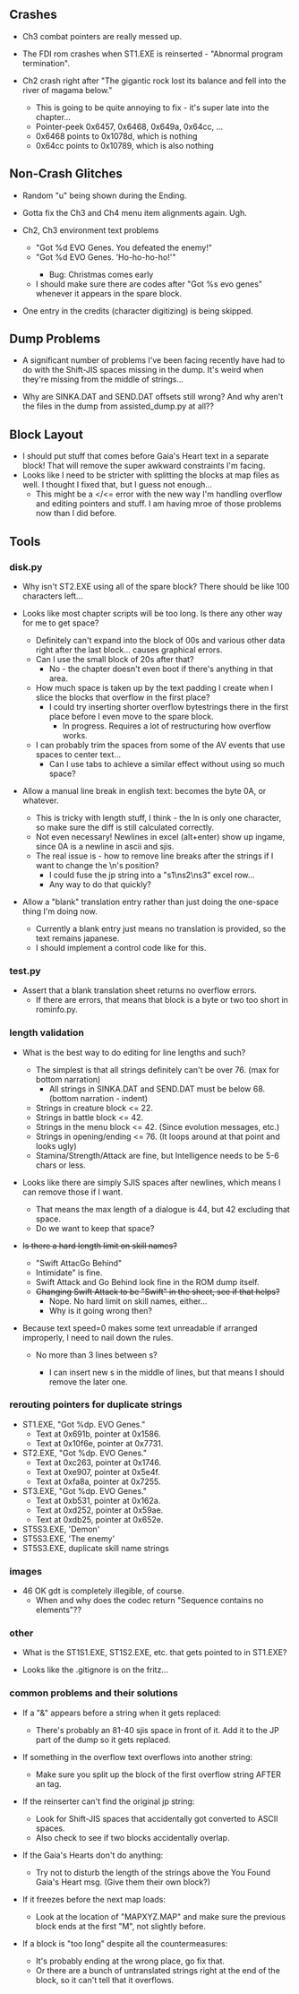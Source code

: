 ## Crashes
* Ch3 combat pointers are really messed up.

* The FDI rom crashes when ST1.EXE is reinserted - "Abnormal program termination".

* Ch2 crash right after "The gigantic rock lost its balance and fell into the river of magama below."
    * This is going to be quite annoying to fix - it's super late into the chapter...
    * Pointer-peek 0x6457, 0x6468, 0x649a, 0x64cc, ...
    * 0x6468 points to 0x1078d, which is nothing
    * 0x64cc points to 0x10789, which is also nothing

## Non-Crash Glitches
* Random "u" being shown during the Ending.

* Gotta fix the Ch3 and Ch4 menu item alignments again. Ugh.

* Ch2, Ch3 environment text problems
    * "Got %d EVO Genes. <LN> You defeated the enemy!"
    * "Got %d EVO Genes. <LN> 'Ho-ho-ho-ho!'"
        * Bug: Christmas comes early
    * I should make sure there are <END> codes after "Got %s evo genes" whenever it appears in the spare block.
* One entry in the credits (character digitizing) is being skipped.

## Dump Problems
* A significant number of problems I've been facing recently have had to do with the Shift-JIS spaces missing in the dump. It's weird when they're missing from the middle of strings...

* Why are SINKA.DAT and SEND.DAT offsets still wrong? And why aren't the files in the dump from assisted_dump.py at all??

## Block Layout
* I should put stuff that comes before Gaia's Heart text in a separate block! That will remove the super awkward constraints I'm facing.
* Looks like I need to be stricter with splitting the blocks at map files as well. I thought I fixed that, but I guess not enough...
    * This might be a </<= error with the new way I'm handling overflow and editing pointers and stuff. I am having mroe of those problems now than I did before.

## Tools

### disk.py
* Why isn't ST2.EXE using all of the spare block? There should be like 100 characters left...

* Looks like most chapter scripts will be too long. Is there any other way for me to get space?
    * Definitely can't expand into the block of 00s and various other data right after the last block... causes graphical errors.
    * Can I use the small block of 20s after that?
        * No - the chapter doesn't even boot if there's anything in that area.
    * How much space is taken up by the text padding I create when I slice the blocks that overflow in the first place?
        * I could try inserting shorter overflow bytestrings there in the first place before I even move to the spare block.
            * In progress. Requires a lot of restructuring how overflow works.
    * I can probably trim the spaces from some of the AV events that use spaces to center text...
        * Can I use tabs to achieve a similar effect without using so much space?

* Allow a manual line break in english text: <LN> becomes the byte 0A, or whatever.
    * This is tricky with length stuff, I think - the ln is only one character, so make sure the diff is still calculated correctly.
    * Not even necessary! Newlines in excel (alt+enter) show up ingame, since 0A is a newline in ascii and sjis.
    * The real issue is - how to remove line breaks after the strings if I want to change the \n's position?
        * I could fuse the jp string into a "s1\ns2\ns3" excel row...
        * Any way to do that quickly?

* Allow a "blank" translation entry rather than just doing the one-space thing I'm doing now.
    * Currently a blank entry just means no translation is provided, so the text remains japanese.
    * I should implement a control code like <blank> for this.

### test.py
* Assert that a blank translation sheet returns no overflow errors.
    * If there are errors, that means that block is a byte or two too short in rominfo.py.

### length validation
* What is the best way to do editing for line lengths and such?
    * The simplest is that all strings definitely can't be over 76. (max for bottom narration)
        * All strings in SINKA.DAT and SEND.DAT must be below 68. (bottom narration - indent)
    * Strings in creature block <= 22.
    * Strings in battle block <= 42.
    * Strings in the menu block <= 42. (Since evolution messages, etc.)
    * Strings in opening/ending <= 76. (It loops around at that point and looks ugly)
    * Stamina/Strength/Attack are fine, but Intelligence needs to be 5-6 chars or less.

* Looks like there are simply SJIS spaces after newlines, which means I can remove those if I want.
    * That means the max length of a dialogue is 44, but 42 excluding that space.
    * Do we want to keep that space?

* ~~Is there a hard length limit on skill names?~~
    * "Swift AttacGo Behind"
    * Intimidate" is fine.
    * Swift Attack and Go Behind look fine in the ROM dump itself.
    * ~~Changing Swift Attack to be "Swift" in the sheet, see if that helps?~~
        * Nope. No hard limit on skill names, either...
        * Why is it going wrong then?

* Because text speed=0 makes some text unreadable if arranged improperly, I need to nail down the rules.
    * No more than 3 lines between <WAIT>s?
        * I can insert new <LN>s in the middle of lines, but that means I should remove the later one.

### rerouting pointers for duplicate strings 
* ST1.EXE, "Got %dp. EVO Genes."
    * Text at 0x691b, pointer at 0x1586.
    * Text at 0x10f6e, pointer at 0x7731.
* ST2.EXE, "Got %dp. EVO Genes."
    * Text at 0xc263, pointer at 0x1746.
    * Text at 0xe907, pointer at 0x5e4f.
    * Text at 0xfa8a, pointer at 0x7255.
* ST3.EXE, "Got %dp. EVO Genes."
    * Text at 0xb531, pointer at 0x162a.
    * Text at 0xd252, pointer at 0x59ae.
    * Text at 0xdb25, pointer at 0x652e.
* ST5S3.EXE, 'Demon'
* ST5S3.EXE, 'The enemy'
* ST5S3.EXE, duplicate skill name strings

### images
* 46 OK gdt is completely illegible, of course.
    * When and why does the codec return "Sequence contains no elements"??

### other
* What is the ST1S1.EXE, ST1S2.EXE, etc. that gets pointed to in ST1.EXE?

* Looks like the .gitignore is on the fritz...

### common problems and their solutions
* If a "&" appears before a string when it gets replaced:
    * There's probably an 81-40 sjis space in front of it. Add it to the JP part of the dump so it gets replaced.

* If something in the overflow text overflows into another string:
    * Make sure you split up the block of the first overflow string AFTER an <END> tag.

* If the reinserter can't find the original jp string:
    * Look for Shift-JIS spaces that accidentally got converted to ASCII spaces.
    * Also check to see if two blocks accidentally overlap.

* If the Gaia's Hearts don't do anything:
    * Try not to disturb the length of the strings above the You Found Gaia's Heart msg. (Give them their own block?)

* If it freezes before the next map loads:
    * Look at the location of "MAPXYZ.MAP" and make sure the previous block ends at the first "M", not slightly before.

* If a block is "too long" despite all the countermeasures:
    * It's probably ending at the wrong place, go fix that.
    * Or there are a bunch of untranslated strings right at the end of the block, so it can't tell that it overflows.